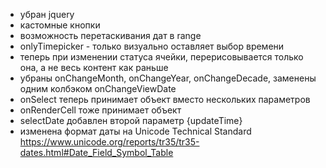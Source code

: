 * убран jquery
* кастомные кнопки
* возможность перетаскивания дат в range
* onlyTimepicker - только визуально оставляет выбор времени
* теперь при изменении статуса ячейки, перерисовывается только она, а не весь контент как раньше
* убраны onChangeMonth, onChangeYear, onChangeDecade, заменены одним колбэком onChangeViewDate
* onSelect теперь принимает объект вместо нескольких параметров
* onRenderCell тоже принимает объект
* selectDate добавлен второй параметр {updateTime}
* изменена формат даты на Unicode Technical Standard https://www.unicode.org/reports/tr35/tr35-dates.html#Date_Field_Symbol_Table
